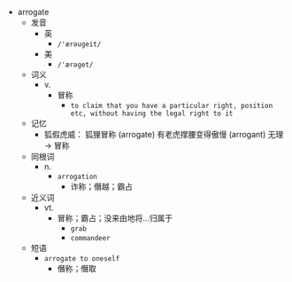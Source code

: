 - arrogate
  - 发音
    - 英
      - `/'ærəugeit/`
    - 美
      - `/'ærəɡet/`
  - 词义
    - v.
      - 冒称
        - `to claim that you have a particular right, position etc, without having the legal right to it`
  - 记忆
    - 狐假虎威： 狐狸冒称 (arrogate) 有老虎撑腰变得傲慢 (arrogant) 无理 → 冒称
  - 同根词
    - n.
      - `arrogation`
        - 诈称；僭越；霸占
  - 近义词
    - vt.
      - 冒称；霸占；没来由地将…归属于
        - `grab`
        - `commandeer`
  - 短语
    - `arrogate to oneself`
      - 僭称；僭取 
